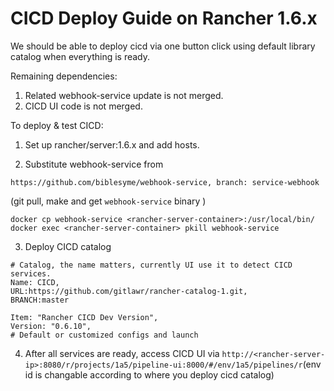 # CICD Deploy Guide on Rancher 1.6.x

We should be able to deploy cicd via one button click using default library catalog when everything is ready.



Remaining dependencies:

1. Related webhook-service update is not merged.
2. CICD UI code is not merged.



To deploy & test CICD:

1. Set up rancher/server:1.6.x and add hosts.

2. Substitute webhook-service from 
```
https://github.com/biblesyme/webhook-service, branch: service-webhook
```
(git pull, make and get `webhook-service` binary )
```
docker cp webhook-service <rancher-server-container>:/usr/local/bin/
docker exec <rancher-server-container> pkill webhook-service
```

3. Deploy CICD catalog

```
# Catalog, the name matters, currently UI use it to detect CICD services.
Name: CICD,
URL:https://github.com/gitlawr/rancher-catalog-1.git,
BRANCH:master
```

```
Item: "Rancher CICD Dev Version",
Version: "0.6.10",
# Default or customized configs and launch
```

4. After all services are ready, access CICD UI via `http://<rancher-server-ip>:8080/r/projects/1a5/pipeline-ui:8000/#/env/1a5/pipelines/r`(env id is changable according to where you deploy cicd catalog)
